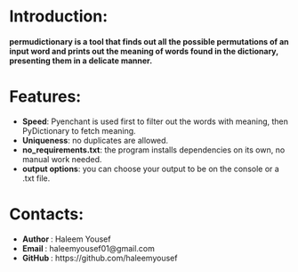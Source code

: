 # Introduction:
<h4>permudictionary is a tool that finds out all the possible permutations of an input word and prints out the meaning of words found in the dictionary, presenting them in a delicate manner.</h4>

# Features:
<ul>
<li><b>Speed</b>: Pyenchant is used first to filter out the words with meaning, then PyDictionary to fetch meaning.</li>
<li><b>Uniqueness</b>: no duplicates are allowed.</li>
<li><b>no_requirements.txt</b>: the program installs dependencies on its own, no manual work needed.</li>
<li><b>output options</b>: you can choose your output to be on the console or a .txt file.</li>
</ul>
 
# Contacts:
<ul>
<li><b>Author </b>: Haleem Yousef </li>
<li><b>Email  </b>: haleemyousef01@gmail.com </li>
<li><b>GitHub </b>: https://github.com/haleemyousef </li>
</ul>
